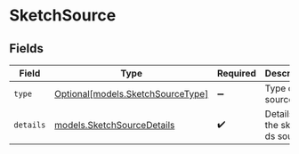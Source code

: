 # SketchSource


## Fields

| Field                                                              | Type                                                               | Required                                                           | Description                                                        | Example                                                            |
| ------------------------------------------------------------------ | ------------------------------------------------------------------ | ------------------------------------------------------------------ | ------------------------------------------------------------------ | ------------------------------------------------------------------ |
| `type`                                                             | [Optional[models.SketchSourceType]](../models/sketchsourcetype.md) | :heavy_minus_sign:                                                 | Type of the source                                                 | sketch                                                             |
| `details`                                                          | [models.SketchSourceDetails](../models/sketchsourcedetails.md)     | :heavy_check_mark:                                                 | Details of the sketch ds source                                    | {}                                                                 |